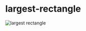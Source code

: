 # largest-rectangle

![largest rectangle](https://s3.amazonaws.com/hr-challenge-images/8136/1436794554-75e178e325-drawing47.svg)
